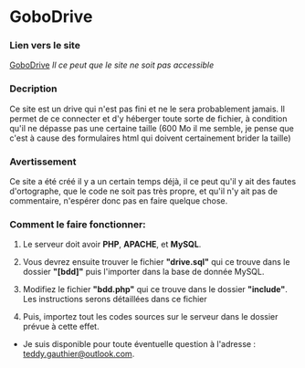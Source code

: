 # GoboDrive

### Lien vers le site

[GoboDrive](http://gauthier.cf/mes_sites/gobodrive) *Il ce peut que le site ne soit pas accessible*

### Decription

Ce site est un drive qui n'est pas fini et ne le sera probablement jamais. Il permet de ce connecter et d'y héberger toute sorte de fichier, à condition qu'il ne dépasse pas une certaine taille (600 Mo il me semble, je pense que c'est à cause des formulaires html qui doivent certainement brider la taille)

### Avertissement
Ce site a été créé il y a un certain temps déjà, il ce peut qu'il y ait des fautes d'ortographe, que le code ne soit pas très propre, et qu'il n'y ait pas de commentaire, n'espérer donc pas en faire quelque chose.

### Comment le faire fonctionner:

1. Le serveur doit avoir **PHP**, **APACHE**, et **MySQL**.

2. Vous devrez ensuite trouver le fichier **"drive.sql"** qui ce trouve dans le dossier **"[bdd]"** puis l'importer dans la base de donnée MySQL.

3. Modifiez le fichier **"bdd.php"** qui ce trouve dans le dossier **"include"**. Les instructions serons détaillées dans ce fichier
 
4. Puis, importez tout les codes sources sur le serveur dans le dossier prévue à cette effet.
 
* Je suis disponible pour toute éventuelle question à l'adresse : teddy.gauthier@outlook.com.
